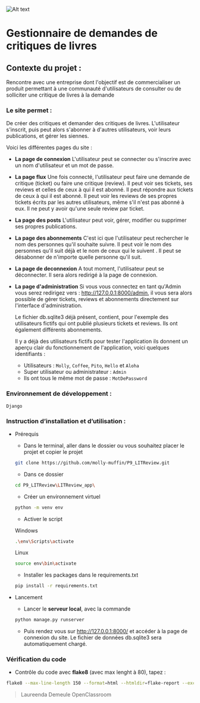 ![Alt text](https://github.com/molly-muffin/P9_LITReview/blob/1999fd90339998c96009dd2a22ec897284fde6e0/LITReview_app/connexion/static/connexion/logo.png)

# Gestionnaire de demandes de critiques de livres

## Contexte du projet : 
Rencontre avec une entreprise dont l'objectif est de commercialiser un produit permettant à une communauté d'utilisateurs de consulter ou de solliciter une critique de livres à la demande


### Le site permet  :
De créer des critiques et demander des critiques de livres.
L'utilisateur s'inscrit, puis peut alors s'abonner à d'autres utilisateurs, voir leurs publications, et gérer les siennes.

Voici les différentes pages du site :

- **La page de connexion**
    L'utilisateur peut se connecter ou s'inscrire avec un nom d'utilisateur et un mot de passe.
- **La page flux**
    Une fois connecté, l'utilisateur peut faire une demande de critique (ticket) ou faire une critique (review).
    Il peut voir ses tickets, ses reviews et celles de ceux à qui il est abonné.
    Il peut répondre aux tickets de ceux à qui il est abonné.
    Il peut voir les reviews de ses propres tickets écrits par les autres utilisateurs, même s'il n'est pas abonné à eux.
    Il ne peut y avoir qu'une seule review par ticket.
- **La page des posts**
    L'utilisateur peut voir, gérer, modifier ou supprimer ses propres publications.
- **La page des abonnements**
    C'est ici que l'utilisateur peut rechercher le nom des personnes qu'il souhaite suivre.
    Il peut voir le nom des personnes qu'il suit déjà et le nom de ceux qui le suivent .
    Il peut se désabonner de n'importe quelle personne qu'il suit.
- **La page de deconnexion**
    A tout moment, l'utilisateur peut se déconnecter.
    Il sera alors redirigé à la page de connexion.
- **La page d'administration**
    Si vous vous connectez en tant qu'Admin vous serez redirigez vers : http://127.0.0.1:8000/admin, il vous sera alors possible de gérer tickets, reviews et abonnements directement sur l'interface d'administration.

    Le fichier db.sqlite3 déjà présent, contient, pour l'exemple des utilisateurs fictifs qui ont publié plusieurs tickets et reviews. Ils ont également différents abonnements.

    Il y a déjà des utilisateurs fictifs pour tester l'application ils donnent un aperçu clair du fonctionnement de l'application, voici quelques identifiants :
    - Utilisateurs : ``Molly``, ``Coffee``, ``Pito``, ``Hello`` et ``Aloha``
    - Super utilisateur ou administrateur : ``Admin``
    - Ils ont tous le même mot de passe : ``MotDePassword`` 


### Environnement de développement :
`Django`


### Instruction d’installation et d’utilisation :
- Prérequis
    - Dans le terminal, aller dans le dossier ou vous souhaitez placer le projet et copier le projet 
    ```bash
    git clone https://github.com/molly-muffin/P9_LITReview.git
    ```
    - Dans ce dossier
    ```bash
    cd P9_LITReview\LITReview_app\
    ```
    - Créer un environnement virtuel
    ```bash
    python -m venv env
    ```
    - Activer le script

    Windows
    ```bash
    .\env\Scripts\activate
    ```
    Linux
    ```bash
    source env\bin\activate
    ```
    - Installer les packages dans le requirements.txt
    ```bash
    pip install -r requirements.txt
    ```

- Lancement
    - Lancer le  **serveur local**, avec la commande
    ```bash
    python manage.py runserver
    ```
    - Puis rendez vous sur http://127.0.0.1:8000/ et accéder à la page de connexion du site. Le fichier de données db.sqlite3 sera automatiquement chargé.


### Vérification du code
- Contrôle du code avec **flake8** (avec max lenght à 80), tapez :
```bash
flake8 --max-line-length 150 --format=html --htmldir=flake-report --exclude=migrations
```


> Laureenda Demeule
> OpenClassroom

